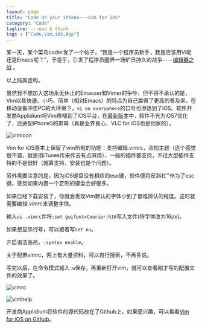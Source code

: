 ```yaml
---
layout: page
title: "Code On your iPhone－－Vim for iOS"
category: "Code"
tagline: --read & think
tags : ["Code,Vim,iOS,App"]
---
```


某一天，某个菜鸟coder发了一个帖子，“我是一个程序员新手，我是应该用Vi呢还是Emacs呢？”，于是乎，引发了程序员圈界一场旷日持久的战争－－[编辑器之战](http://zh.wikipedia.org/zh-cn/%E7%BC%96%E8%BE%91%E5%99%A8%E4%B9%8B%E6%88%98)
。

以上纯属虚构。

虽然我不想加入这场永无休止的Emacser和Vimer的争吵，但不得不承认的是，Vim以其快速、小巧、简单（相对Emacs）的特点为自己赢得了更高的普及率。在移动设备冲击PC的大环境下，`vi on everywhere`的口号也渗透到了iOS。软件开发商Applidium将Vim移植到了iOS平台，在[最新版本](https://itunes.apple.com/cn/app/vim/id492668168?l=en&mt=8)中，软件不光为iOS7优化了，还适配iPhone5的屏幕（真是业界良心，VLC for iOS也是他家的）。

![vimicon](http://pic.yupoo.com/jok3r/DCbN4kZg/small.jpg)

Vim for iOS基本上保留了vim所有的功能：支持编辑.vimrc，添加主题（这个感觉很不错，就是用iTunes传来传去有点麻烦），一般的插件都支持，不过大型插件支持的不是很好（就算支持，安装也是个问题）。

另外需要注意的是，因为iOS键盘没有相应的esc键，软件便将反斜杠'\'作为了esc键，感觉如果内置一个定制的键盘会好很多。

如果已经下载安装了，你就会发现Vim默认的字体小到了很难辨认的程度。这时就需要编辑.vimrc来调整字体。

输入`vi .vimrc`并将`:set guifont=Courier:h16`写入文件(将字体改为16px)。

如果想显示行号，可以接着写`set nu`。

开启语法高亮，`:syntax enable`。

关于配置vimrc，网上有大量资料，可以自行搜索，不再多说。

写完以后，在命令模式输入`:w`保存，再重新打开vim，就可以查看刚才写的配置文件的效果了。

![vimrc](http://pic.yupoo.com/jok3r/DCbN6npc/medium.jpg)

![vimhelp](http://pic.yupoo.com/jok3r/DCbNl5u0/medium.jpg)

开发商Applidium将软件的源代码放在了Github上，如果感兴趣，可以看看[Vim for iOS on Github](https://github.com/applidium/Vim)。